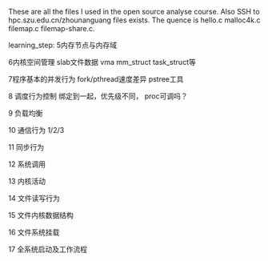 These are all the files I used in the open source analyse course.
Also SSH to hpc.szu.edu.cn/zhounanguang files exists.
The quence is hello.c malloc4k.c filemap.c filemap-share.c.

learning_step:
5内存节点与内存域


6内核空间管理       slab文件数据 vma mm_struct task_struct等

7程序基本的并发行为  fork/pthread速度差异 pstree工具

8 调度行为控制 绑定到一起，优先级不同， proc可调吗？

9 负载均衡

10 通信行为 1/2/3

11 同步行为

12 系统调用

13 内核活动

14 文件读写行为

15  文件内核数据结构

16  文件系统挂载

17 全系统启动及工作流程

